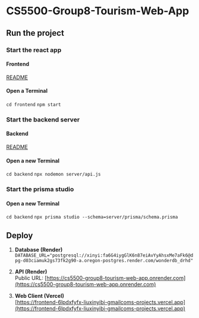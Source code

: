 # CS5500-Group8-Tourism-Web-App
## Run the project
### Start the react app
#### Frontend
[README](https://github.com/CodingXinyi/cs5500-group8-Tourism-Web-App/blob/main/frontend/README.md)  <br>
#### Open a Terminal 
```cd frontend```
```npm start```

### Start the backend server
#### Backend 
[README](https://github.com/CodingXinyi/cs5500-group8-Tourism-Web-App/blob/main/backend/README.md)<br>
#### Open a new Terminal 
```cd backend```
```npx nodemon server/api.js```

### Start the prisma studio
#### Open a new Terminal
```cd backend```
```npx prisma studio --schema=server/prisma/schema.prisma```


## Deploy

1. **Database (Render)**  
   `DATABASE_URL="postgresql://xinyi:fa6G4iygGlK6n87eiAvYyAhsxMe7aFk6@dpg-d03ciamuk2gs73fk2g90-a.oregon-postgres.render.com/wonderdb_drhd"`

2. **API (Render)**  
   Public URL: [https://cs5500-group8-tourism-web-app.onrender.com](https://cs5500-group8-tourism-web-app.onrender.com)

3. **Web Client (Vercel)**  
   [https://frontend-6lpdxfyfx-liuxinyibi-gmailcoms-projects.vercel.app](https://frontend-6lpdxfyfx-liuxinyibi-gmailcoms-projects.vercel.app)

